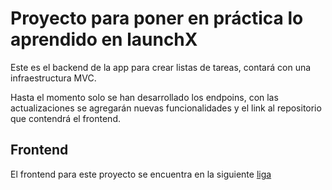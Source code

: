 # Proyecto para poner en práctica lo aprendido en launchX
Este es el backend de la app para crear listas de tareas, contará con una infraestructura MVC.

Hasta el momento solo se han desarrollado los endpoins, con las actualizaciones se agregarán nuevas funcionalidades y el link al repositorio que contendrá el frontend.

## Frontend

El frontend para este proyecto se encuentra en la siguiente [liga](https://github.com/MarcosSilvaG/front-TodoList)
